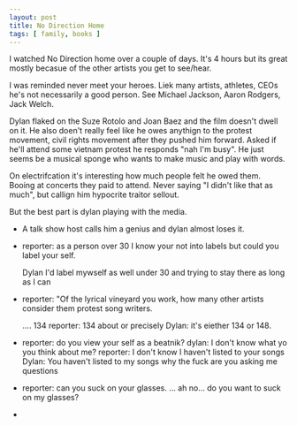 ```yaml
---
layout: post
title: No Direction Home
tags: [ family, books ]
---
```


I watched No Direction home over a couple of days. It's 4 hours but its great mostly becasue of the other artists you get to see/hear. 

I was reminded never meet your heroes. Liek many artists, athletes, CEOs he's not necessarily a good person. See Michael Jackson, Aaron Rodgers,  Jack Welch.

Dylan flaked on the Suze Rotolo and Joan Baez and the film doesn't dwell on it. He also doen't really feel like he owes anythign to the protest movement, civil rights movement after they pushed him forward. Asked if he'll attend some vietnam protest he responds "nah I'm busy". He just seems be a musical sponge who wants to make music and play with words. 

On electrifcation it's interesting how much people felt he owed them. Booing at concerts they paid to attend. Never saying "I didn't like that as much", but callign him hypocrite traitor sellout. 

But the best part is dylan playing with the media.

* A talk show host calls him a genius and dylan almost loses it.
* reporter: as a person over 30 I know your not into labels but could you label your self.

  Dylan I'd label mywself as well under 30 and trying to stay there as long as I can
* reporter: "Of the lyrical vineyard you work, how many other artists consider them protest song writers.

  <dylan thinks for a while >.... 134
  reporter: 134 about or precisely
  Dylan: it's eiether 134 or 148.

* reporter: do you view your self as a beatnik? 
  dylan: I don't know what yo you think about me? 
  reporter: I don't know I haven't listed to your songs
  Dylan: You haven't listed to my songs why the fuck are you asking me questions 

* reporter: can you suck on your glasses. 
  <Dylan considers it for a moment>... ah no... do you want to suck on my glasses?
  <Hands glasses to reporter who proceeds to stick them in his mouth.>
* <Dylan surronded by people taking is picture proceeds to take out a camera an snap pictures back>

